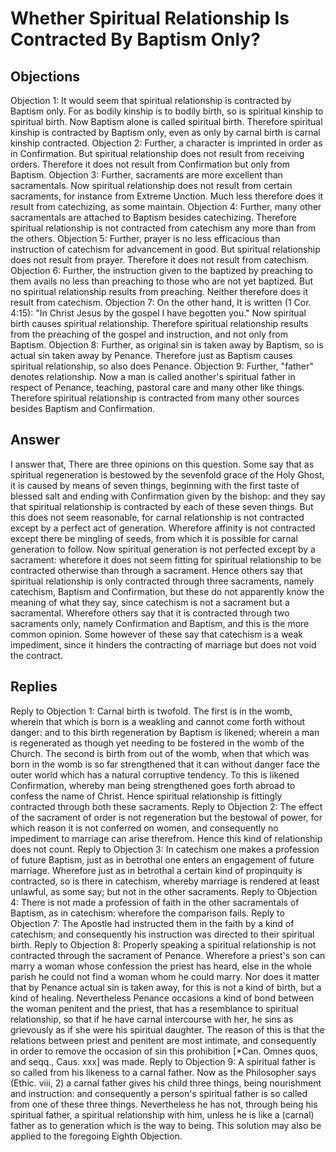 # Whether Spiritual Relationship Is Contracted By Baptism Only?
## Objections
Objection 1: It would seem that spiritual relationship is contracted by Baptism only. For as bodily kinship is to bodily birth, so is spiritual kinship to spiritual birth. Now Baptism alone is called spiritual birth. Therefore spiritual kinship is contracted by Baptism only, even as only by carnal birth is carnal kinship contracted.
Objection 2: Further, a character is imprinted in order as in Confirmation. But spiritual relationship does not result from receiving orders. Therefore it does not result from Confirmation but only from Baptism.
Objection 3: Further, sacraments are more excellent than sacramentals. Now spiritual relationship does not result from certain sacraments, for instance from Extreme Unction. Much less therefore does it result from catechizing, as some maintain.
Objection 4: Further, many other sacramentals are attached to Baptism besides catechizing. Therefore spiritual relationship is not contracted from catechism any more than from the others.
Objection 5: Further, prayer is no less efficacious than instruction of catechism for advancement in good. But spiritual relationship does not result from prayer. Therefore it does not result from catechism.
Objection 6: Further, the instruction given to the baptized by preaching to them avails no less than preaching to those who are not yet baptized. But no spiritual relationship results from preaching. Neither therefore does it result from catechism.
Objection 7: On the other hand, It is written (1 Cor. 4:15): "In Christ Jesus by the gospel I have begotten you." Now spiritual birth causes spiritual relationship. Therefore spiritual relationship results from the preaching of the gospel and instruction, and not only from Baptism.
Objection 8: Further, as original sin is taken away by Baptism, so is actual sin taken away by Penance. Therefore just as Baptism causes spiritual relationship, so also does Penance.
Objection 9: Further, "father" denotes relationship. Now a man is called another's spiritual father in respect of Penance, teaching, pastoral care and many other like things. Therefore spiritual relationship is contracted from many other sources besides Baptism and Confirmation.
## Answer

I answer that, There are three opinions on this question. Some say that as spiritual regeneration is bestowed by the sevenfold grace of the Holy Ghost, it is caused by means of seven things, beginning with the first taste of blessed salt and ending with Confirmation given by the bishop: and they say that spiritual relationship is contracted by each of these seven things. But this does not seem reasonable, for carnal relationship is not contracted except by a perfect act of generation. Wherefore affinity is not contracted except there be mingling of seeds, from which it is possible for carnal generation to follow. Now spiritual generation is not perfected except by a sacrament: wherefore it does not seem fitting for spiritual relationship to be contracted otherwise than through a sacrament. Hence others say that spiritual relationship is only contracted through three sacraments, namely catechism, Baptism and Confirmation, but these do not apparently know the meaning of what they say, since catechism is not a sacrament but a sacramental. Wherefore others say that it is contracted through two sacraments only, namely Confirmation and Baptism, and this is the more common opinion. Some however of these say that catechism is a weak impediment, since it hinders the contracting of marriage but does not void the contract.
## Replies
Reply to Objection 1: Carnal birth is twofold. The first is in the womb, wherein that which is born is a weakling and cannot come forth without danger: and to this birth regeneration by Baptism is likened; wherein a man is regenerated as though yet needing to be fostered in the womb of the Church. The second is birth from out of the womb, when that which was born in the womb is so far strengthened that it can without danger face the outer world which has a natural corruptive tendency. To this is likened Confirmation, whereby man being strengthened goes forth abroad to confess the name of Christ. Hence spiritual relationship is fittingly contracted through both these sacraments.
Reply to Objection 2: The effect of the sacrament of order is not regeneration but the bestowal of power, for which reason it is not conferred on women, and consequently no impediment to marriage can arise therefrom. Hence this kind of relationship does not count.
Reply to Objection 3: In catechism one makes a profession of future Baptism, just as in betrothal one enters an engagement of future marriage. Wherefore just as in betrothal a certain kind of propinquity is contracted, so is there in catechism, whereby marriage is rendered at least unlawful, as some say; but not in the other sacraments.
Reply to Objection 4: There is not made a profession of faith in the other sacramentals of Baptism, as in catechism: wherefore the comparison fails.
Reply to Objection 7: The Apostle had instructed them in the faith by a kind of catechism; and consequently his instruction was directed to their spiritual birth.
Reply to Objection 8: Properly speaking a spiritual relationship is not contracted through the sacrament of Penance. Wherefore a priest's son can marry a woman whose confession the priest has heard, else in the whole parish he could not find a woman whom he could marry. Nor does it matter that by Penance actual sin is taken away, for this is not a kind of birth, but a kind of healing. Nevertheless Penance occasions a kind of bond between the woman penitent and the priest, that has a resemblance to spiritual relationship, so that if he have carnal intercourse with her, he sins as grievously as if she were his spiritual daughter. The reason of this is that the relations between priest and penitent are most intimate, and consequently in order to remove the occasion of sin this prohibition [*Can. Omnes quos, and seqq., Caus. xxx] was made.
Reply to Objection 9: A spiritual father is so called from his likeness to a carnal father. Now as the Philosopher says (Ethic. viii, 2) a carnal father gives his child three things, being nourishment and instruction: and consequently a person's spiritual father is so called from one of these three things. Nevertheless he has not, through being his spiritual father, a spiritual relationship with him, unless he is like a (carnal) father as to generation which is the way to being. This solution may also be applied to the foregoing Eighth Objection.